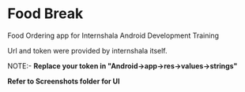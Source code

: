 # Food Break

Food Ordering app for Internshala Android Development Training

Url and token were provided by internshala itself.

NOTE:- **Replace your token in "Android->app->res->values->strings"**

**Refer to Screenshots folder for UI**
